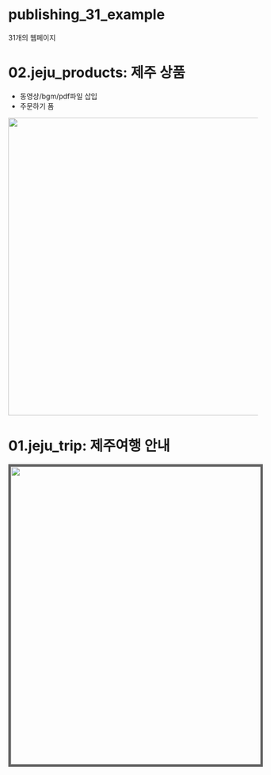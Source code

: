 ﻿# publishing_31_example
31개의 웹페이지 


# 02.jeju_products: 제주 상품
- 동영상/bgm/pdf파일 삽입
- 주문하기 폼
<img src="https://user-images.githubusercontent.com/20849970/174905609-5481a6eb-1111-4ec2-8d79-54d5123657a6.png" width="600"/>


# 01.jeju_trip: 제주여행 안내
<img src="https://user-images.githubusercontent.com/20849970/174904460-494116b4-9231-4a21-bb41-1f0c3fa156f1.png" width="600" style="border:5px solid rgb(101, 101, 101);"/>
